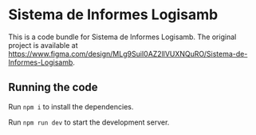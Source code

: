 
  # Sistema de Informes Logisamb

  This is a code bundle for Sistema de Informes Logisamb. The original project is available at https://www.figma.com/design/MLg9SuiI0AZ2llVUXNQuRO/Sistema-de-Informes-Logisamb.

  ## Running the code

  Run `npm i` to install the dependencies.

  Run `npm run dev` to start the development server.
  